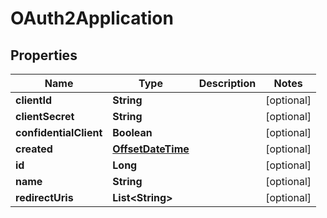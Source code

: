 # OAuth2Application

## Properties
Name | Type | Description | Notes
------------ | ------------- | ------------- | -------------
**clientId** | **String** |  |  [optional]
**clientSecret** | **String** |  |  [optional]
**confidentialClient** | **Boolean** |  |  [optional]
**created** | [**OffsetDateTime**](OffsetDateTime.md) |  |  [optional]
**id** | **Long** |  |  [optional]
**name** | **String** |  |  [optional]
**redirectUris** | **List&lt;String&gt;** |  |  [optional]

